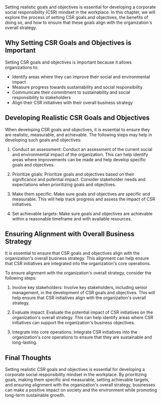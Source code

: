 
Setting realistic goals and objectives is essential for developing a corporate social responsibility (CSR) mindset in the workplace. In this chapter, we will explore the process of setting CSR goals and objectives, the benefits of doing so, and how to ensure that these goals align with the organization's overall strategy.

Why Setting CSR Goals and Objectives is Important
-------------------------------------------------

Setting CSR goals and objectives is important because it allows organizations to:

* Identify areas where they can improve their social and environmental impact
* Measure progress towards sustainability and social responsibility
* Communicate their commitment to sustainability and social responsibility to stakeholders
* Align their CSR initiatives with their overall business strategy

Developing Realistic CSR Goals and Objectives
---------------------------------------------

When developing CSR goals and objectives, it is essential to ensure they are realistic, measurable, and achievable. The following steps may help in developing such goals and objectives:

1. Conduct an assessment: Conduct an assessment of the current social and environmental impact of the organization. This can help identify areas where improvements can be made and help develop specific goals and objectives.

2. Prioritize goals: Prioritize goals and objectives based on their significance and potential impact. Consider stakeholder needs and expectations when prioritizing goals and objectives.

3. Make them specific: Make sure goals and objectives are specific and measurable. This will help track progress and assess the impact of CSR initiatives.

4. Set achievable targets: Make sure goals and objectives are achievable within a reasonable timeframe and with available resources.

Ensuring Alignment with Overall Business Strategy
-------------------------------------------------

It is essential to ensure that CSR goals and objectives align with the organization's overall business strategy. This alignment can help ensure that CSR initiatives are integrated into the organization's core operations.

To ensure alignment with the organization's overall strategy, consider the following steps:

1. Involve key stakeholders: Involve key stakeholders, including senior management, in the development of CSR goals and objectives. This will help ensure that CSR initiatives align with the organization's overall strategy.

2. Evaluate impact: Evaluate the potential impact of CSR initiatives on the organization's overall strategy. This can help identify areas where CSR initiatives can support the organization's business objectives.

3. Integrate into core operations: Integrate CSR initiatives into the organization's core operations to ensure that they are sustainable and long-lasting.

Final Thoughts
--------------

Setting realistic CSR goals and objectives is essential for developing a corporate social responsibility mindset in the workplace. By prioritizing goals, making them specific and measurable, setting achievable targets, and ensuring alignment with the organization's overall strategy, businesses can make a positive impact on society and the environment while promoting long-term sustainable growth.
